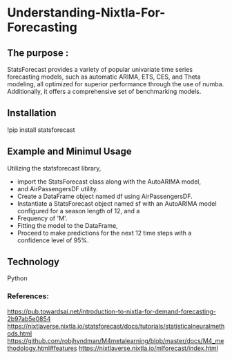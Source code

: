 # Understanding-Nixtla-For-Forecasting

## The purpose :
StatsForecast provides a variety of popular univariate time series forecasting models, such as automatic ARIMA, ETS, CES, and Theta modeling, all optimized for superior performance through the use of numba. Additionally, it offers a comprehensive set of benchmarking models.

## Installation
!pip install statsforecast

## Example and Minimul Usage
Utilizing the statsforecast library, 
- import the StatsForecast class along with the AutoARIMA model,
-  and AirPassengersDF utility.
-  Create a DataFrame object named df using AirPassengersDF.
-  Instantiate a StatsForecast object named sf with an AutoARIMA model configured for a season length of 12, and a
-  Frequency of 'M'.
-  Fitting the model to the DataFrame,
-  Proceed to make predictions for the next 12 time steps with a confidence level of 95%.

## Technology
 Python


### References:
https://pub.towardsai.net/introduction-to-nixtla-for-demand-forecasting-2b97ab5e0854
https://nixtlaverse.nixtla.io/statsforecast/docs/tutorials/statisticalneuralmethods.html
https://github.com/robjhyndman/M4metalearning/blob/master/docs/M4_methodology.html#features
https://nixtlaverse.nixtla.io/mlforecast/index.html

